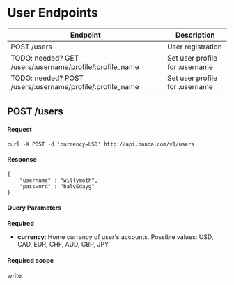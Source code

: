 # User Endpoints

| Endpoint | Description |
| ---- | ---- |
| POST /users | User registration |
| TODO: needed? GET /users/:username/profile/:profile_name | Set user profile for :username |
| TODO: needed? POST /users/:username/profile/:profile_name | Set user profile for :username |

## POST /users

#### Request
    curl -X POST -d 'currency=USD' http://api.oanda.com/v1/users

#### Response
    {
    	"username" : "willymoth",
    	"password" : "balvEdayg"
	}
  
#### Query Parameters
**Required**

* **currency**: Home currency of user's accounts. Possible values: USD, CAD, EUR, CHF, AUD, GBP, JPY

#### Required scope
write